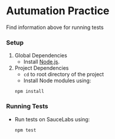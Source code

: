 # Autumation Practice

Find information above for running tests
### Setup

1. Global Dependencies
    * Install [Node.js](https://nodejs.org/en/).
2. Project Dependencies
    * `cd` to root directory of the project
    * Install Node modules using:
   ```
   npm install
   ```

### Running Tests

* Run tests on SauceLabs using:
  ```
  npm test